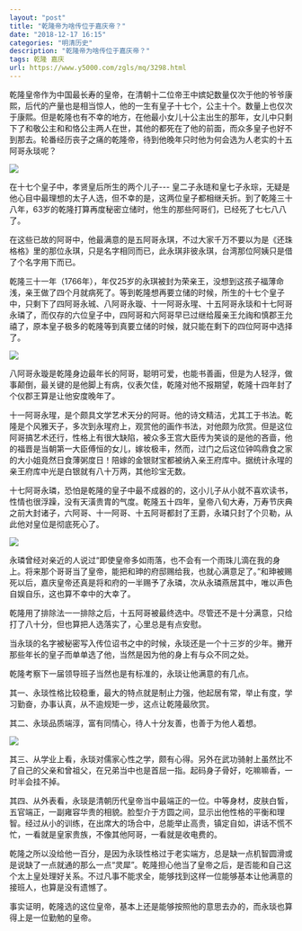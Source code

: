 ```yaml
---
layout: "post"
title: "乾隆帝为啥传位于嘉庆帝？"
date: "2018-12-17 16:15"
categories: "明清历史"
description: "乾隆帝为啥传位于嘉庆帝？"
tags: 乾隆 嘉庆
url: https://www.y5000.com/zgls/mq/3298.html
---
```






乾隆皇帝作为中国最长寿的皇帝，在清朝十二位帝王中嫔妃数量仅次于他的爷爷康熙，后代的产量也是相当惊人，他的一生有皇子十七个，公主十个。数量上也仅次于康熙。但是乾隆也有不幸的地方，在他最小女儿十公主出生的那年，女儿中只剩下了和敬公主和和恪公主两人在世，其他的都死在了他的前面，而众多皇子也好不到那去。轮番经历丧子之痛的乾隆帝，待到他晚年只时他为何会选为人老实的十五阿哥永琰呢？

![](/uploads/allimg/160930/6-1609301551235a.JPG)

在十七个皇子中，孝贤皇后所生的两个儿子---
皇二子永琏和皇七子永琮，无疑是他心目中最理想的太子人选，但不幸的是，这两位皇子都相继夭折。到了乾隆三十八年，63岁的乾隆打算再度秘密立储时，他生的那些阿哥们，已经死了七七八八了。

在这些已故的阿哥中，他最满意的是五阿哥永琪，不过大家千万不要以为是《还珠格格》里的那位永琪，只是名字相同而已，此永琪非彼永琪，台湾那位阿姨只是借了个名字用下而已。

乾隆三十一年（1766年），年仅25岁的永琪被封为荣亲王，没想到这孩子福薄命浅，亲王做了四个月就病死了。等到乾隆想再要立储的时候，所生的十七个皇子中，只剩下了四阿哥永珹、八阿哥永璇、十一阿哥永瑆、十五阿哥永琰和十七阿哥永璘了，而仅存的六位皇子中，四阿哥和六阿哥早已过继给履亲王允祹和慎郡王允禧了，原本皇子极多的乾隆等到真要立储的时候，就只能在剩下的四位阿哥中选择了。

![](/uploads/allimg/160930/6-16093015524L14.JPG)

八阿哥永璇是乾隆身边最年长的阿哥，聪明可爱，也能书善画，但是为人轻浮，做事颠倒，最关键的是他脚上有病，仪表欠佳，乾隆对他不报期望，乾隆十四年封了个仪郡王算是让他安度晚年了。

十一阿哥永瑆，是个颇具文学艺术天分的阿哥。他的诗文精洁，尤其工于书法。乾隆是个风雅天子，多次到永瑆府上，观赏他的画作书法，对他颇为欣赏。但是这位阿哥搞艺术还行，性格上有很大缺陷，被众多王宫大臣传为笑谈的是他的吝啬，他的福晋是当朝第一大臣傅恒的女儿，嫁妆极丰，然而，过门之后这位钟鸣鼎食之家的大小姐竟然日食薄粥度日！陪嫁的金银财宝都被纳入亲王府库中。据统计永瑆的亲王府库中光是白银就有八十万两，其他珍宝无数。

十七阿哥永璘，恐怕是乾隆的皇子中最不成器的的，这小儿子从小就不喜欢读书，性情也很浮躁，没有天潢贵胄的气度。乾隆五十四年，皇帝八旬大寿，万寿节庆典之前大封诸子，六阿哥、十一阿哥、十五阿哥都封了王爵，永璘只封了个贝勒，从此他对皇位是彻底死心了。

![](/uploads/allimg/160930/6-160930155354J3.JPG)

永璘曾经对亲近的人说过“即使皇帝多如雨落，也不会有一个雨珠儿滴在我的身上。将来那个哥哥当了皇帝，能把和珅的府邸赐给我，也就心满意足了。”和珅被赐死以后，嘉庆皇帝还真是将和府的一半赐予了永璘，次从永璘燕居其中，唯以声色自娱自乐，这也算不幸中的大幸了。

乾隆用了排除法一一排除之后，十五阿哥被最终选中。尽管还不是十分满意，只给打了八十分，但也算把人选落实了，心里总是有点安慰。

当永琰的名字被秘密写入传位诏书之中的时候，永琰还是一个十三岁的少年。撇开那些年长的皇子而单单选了他，当然是因为他的身上有与众不同之处。

乾隆考察下一届领导班子当然也是有标准的，永琰让他满意的有几点。

其一、永琰性格比较稳重，最大的特点就是制止力强，他起居有常，举止有度，学习勤奋，办事认真，从不逾规矩一步，这点让乾隆最欣赏。

其二、永琰品质端淳，富有同情心，待人十分友善，也善于为他人着想。

![](/uploads/allimg/160930/6-160930155451C0.JPG)

其三、从学业上看，永琰对儒家心性之学，颇有心得。另外在武功骑射上虽然比不了自己的父亲和曾祖父，在兄弟当中也是首屈一指。起码身子骨好，吃嘛嘛香，一时半会挂不掉。

其四、从外表看，永琰是清朝历代皇帝当中最端正的一位。中等身材，皮肤白皙，五官端正，一副雍容华贵的相貌。脸型介于方圆之间，显示出他性格的平衡和理智。经过从小的训练，在出席大的场合中，总能举止高贵，镇定自如，讲话不慌不忙，一看就是皇家贵族，不像其他阿哥，一看就是收电费的。

乾隆之所以没给他一百分，是因为永琰性格过于老实端方，总是缺一点机智圆滑或是说缺了一点就通的那么一点“灵犀”。乾隆担心他当了皇帝之后，是否能和自己这个太上皇处理好关系。不过凡事不能求全，能够找到这样一位能够基本让他满意的接班人，也算是没有遗憾了。

事实证明，乾隆选的这位皇帝，基本上还是能够按照他的意思去办的，而永琰也算得上是一位勤勉的皇帝。
